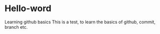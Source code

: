 # Hello-word
Learning github basics
This is a test, to learn the basics of github, commit, branch etc.
